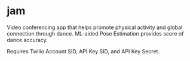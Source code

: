# jam
Video conferencing app that helps promote physical activity and global connection through dance. ML-aided Pose Estimation provides score of dance accuracy.

Requires Twilio Account SID, API Key SID, and API Key Secret. 
